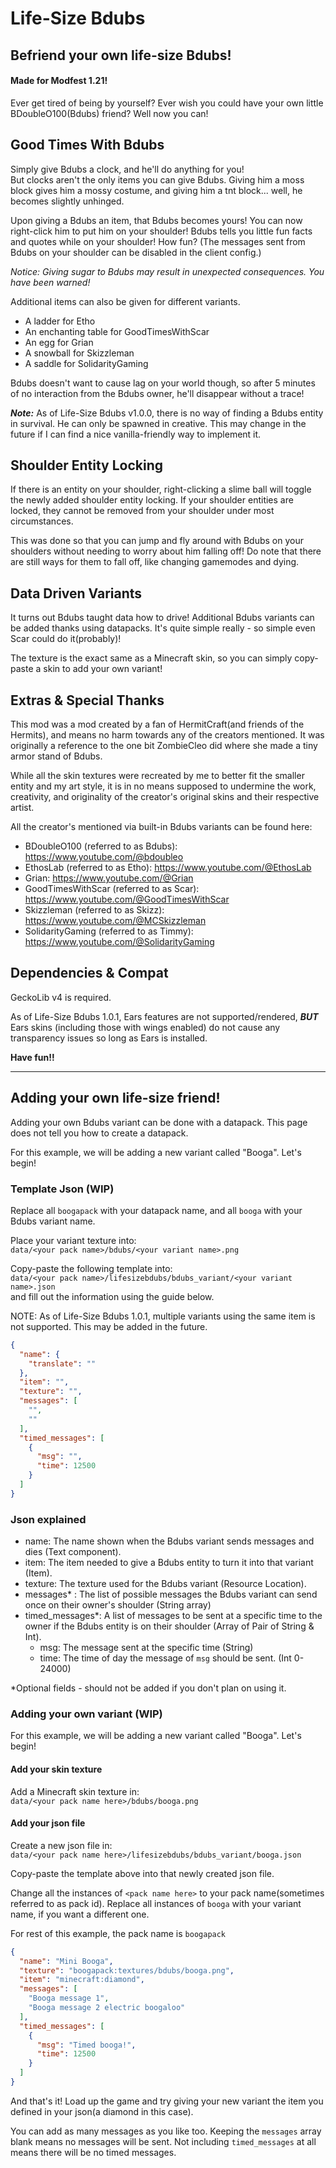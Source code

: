 # Life-Size Bdubs
## Befriend your own life-size Bdubs!
#### Made for Modfest 1.21!
Ever get tired of being by yourself? Ever wish you could have your own little BDoubleO100(Bdubs) friend? Well now you can!

## Good Times With Bdubs
Simply give Bdubs a clock, and he'll do anything for you!  
But clocks aren't the only items you can give Bdubs. Giving him a moss block gives him a mossy costume, and giving him a tnt block... well, he becomes slightly unhinged.

Upon giving a Bdubs an item, that Bdubs becomes yours! You can now right-click him to put him on your shoulder! Bdubs tells you little fun facts and quotes while on your shoulder! How fun? (The messages sent from Bdubs on your shoulder can be disabled in the client config.)

_Notice: Giving sugar to Bdubs may result in unexpected consequences. You have been warned!_

Additional items can also be given for different variants.
- A ladder for Etho
- An enchanting table for GoodTimesWithScar
- An egg for Grian
- A snowball for Skizzleman
- A saddle for SolidarityGaming

Bdubs doesn't want to cause lag on your world though, so after 5 minutes of no interaction from the Bdubs owner, he'll disappear without a trace!

**_Note:_** As of Life-Size Bdubs v1.0.0, there is no way of finding a Bdubs entity in survival. He can only be spawned in creative. This may change in the future if I can find a nice vanilla-friendly way to implement it.

## Shoulder Entity Locking
If there is an entity on your shoulder, right-clicking a slime ball will toggle the newly added shoulder entity locking. If your shoulder entities are locked, they cannot be removed from your shoulder under most circumstances.

This was done so that you can jump and fly around with Bdubs on your shoulders without needing to worry about him falling off! Do note that there are still ways for them to fall off, like changing gamemodes and dying.

## Data Driven Variants
It turns out Bdubs taught data how to drive! Additional Bdubs variants can be added thanks using datapacks. It's quite simple really - so simple even Scar could do it(probably)!

The texture is the exact same as a Minecraft skin, so you can simply copy-paste a skin to add your own variant!

## Extras & Special Thanks

This mod was a mod created by a fan of HermitCraft(and friends of the Hermits), and means no harm towards any of the creators mentioned. It was originally a reference to the one bit ZombieCleo did where she made a tiny armor stand of Bdubs.

While all the skin textures were recreated by me to better fit the smaller entity and my art style, it is in no means supposed to undermine the work, creativity, and originality of the creator's original skins and their respective artist. 

All the creator's mentioned via built-in Bdubs variants can be found here:
- BDoubleO100 (referred to as Bdubs): https://www.youtube.com/@bdoubleo
- EthosLab (referred to as Etho): https://www.youtube.com/@EthosLab
- Grian: https://www.youtube.com/@Grian
- GoodTimesWithScar (referred to as Scar): https://www.youtube.com/@GoodTimesWithScar
- Skizzleman (referred to as Skizz): https://www.youtube.com/@MCSkizzleman
- SolidarityGaming (referred to as Timmy): https://www.youtube.com/@SolidarityGaming

## Dependencies & Compat

GeckoLib v4 is required.

As of Life-Size Bdubs 1.0.1, Ears features are not supported/rendered, **_BUT_** Ears skins (including those with wings enabled) do not cause any transparency issues so long as Ears is installed.

**Have fun!!**

---

## Adding your own life-size friend!

Adding your own Bdubs variant can be done with a datapack. This page does not tell you how to create a datapack.

For this example, we will be adding a new variant called "Booga". Let's begin!

### Template Json (WIP)
Replace all `boogapack` with your datapack name, and all `booga` with your Bdubs variant name.

Place your variant texture into:  
`data/<your pack name>/bdubs/<your variant name>.png`

Copy-paste the following template into:  
`data/<your pack name>/lifesizebdubs/bdubs_variant/<your variant name>.json`  
and fill out the information using the guide below.

NOTE: As of Life-Size Bdubs 1.0.1, multiple variants using the same item is not supported. This may be added in the future.

```json templatebdubs.json
{
  "name": {
    "translate": ""
  },
  "item": "",
  "texture": "",
  "messages": [
    "",
    ""
  ],
  "timed_messages": [
    {
      "msg": "",
      "time": 12500
    }
  ]
}
```

### Json explained
- name: The name shown when the Bdubs variant sends messages and dies (Text component).
- item: The item needed to give a Bdubs entity to turn it into that variant (Item).
- texture: The texture used for the Bdubs variant (Resource Location).
- messages* : The list of possible messages the Bdubs variant can send once on their owner's shoulder (String array)
- timed_messages*: A list of messages to be sent at a specific time to the owner if the Bdubs entity is on their shoulder (Array of Pair of String & Int).
  - msg: The message sent at the specific time (String)
  - time: The time of day the message of `msg` should be sent. (Int 0-24000)

\*Optional fields - should not be added if you don't plan on using it.

### Adding your own variant (WIP)

For this example, we will be adding a new variant called "Booga". Let's begin!

#### Add your skin texture

Add a Minecraft skin texture in:  
`data/<your pack name here>/bdubs/booga.png`

#### Add your json file

Create a new json file in:  
`data/<your pack name here>/lifesizebdubs/bdubs_variant/booga.json`

Copy-paste the template above into that newly created json file.

Change all the instances of `<pack name here>` to your pack name(sometimes referred to as pack id). Replace all instances of `booga` with your variant name, if you want a different one.

For rest of this example, the pack name is `boogapack`

```json booga.json
{
  "name": "Mini Booga",
  "texture": "boogapack:textures/bdubs/booga.png",
  "item": "minecraft:diamond",
  "messages": [
    "Booga message 1",
    "Booga message 2 electric boogaloo"
  ],
  "timed_messages": [
    {
      "msg": "Timed booga!",
      "time": 12500
    }
  ]
}
```

And that's it! Load up the game and try giving your new variant the item you defined in your json(a diamond in this case).

You can add as many messages as you like too. Keeping the `messages` array blank means no messages will be sent. Not including `timed_messages` at all means there will be no timed messages.